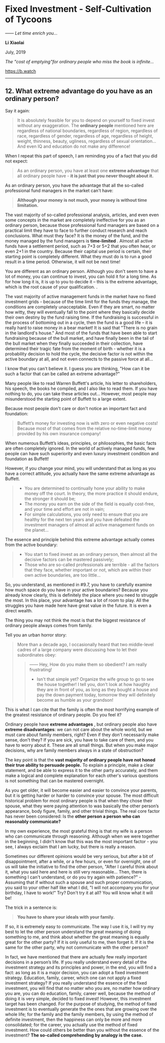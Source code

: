 # Fixed Investment - Self-Cultivation of Tycoons

*—— Let time enrich you…*

**Li Xiaolai**

July, 2019

*The "cost of emptying"for ordinary people who miss the book is infinite...*

https://b.watch

---

## 12. What extreme advantage do you have as an ordinary person?

Say it again:

> It is absolutely feasible for you to depend on yourself to fixed invest without any exaggeration. The **ordinary people** mentioned here are regardless of national boundaries, regardless of region, regardless of race, regardless of gender, regardless of age, regardless of height, weight, thinness, beauty, ugliness, regardless of sexual orientation... And even IQ and education do not make any difference!

When I repeat this part of speech, I am reminding you of a fact that you did not expect:

> As an ordinary person, you have at least one **extreme advantage** that all ordinary people have - **it is just that you never thought about it.**

As an ordinary person, you have the advantage that all the so-called professional fund managers in the market can't have:

> **Although your money is not much, your money is without time limitation.**

The vast majority of so-called professional analysis, articles, and even even some concepts in the market are completely ineffective for you as an ordinary person, because those professional fund managers are based on a practical limit they have to face to further conduct research and reach conclusions. What must they face? It is the money of the fund, and the money managed by the fund managers is **time-limited** . Almost all active funds have a settlement period, such as 7+3 or 5+2 that you often hear, or even 2+1 in the country. Because their capital use period is certain, their starting point is completely different. What they must do is to run a good result in a time period. Otherwise, it will not be next time!

You are different as an ordinary person. Although you don't seem to have a lot of money, you can continue to invest, you can hold it for a long time. As for how long it is, it is up to you to decide it – this is the extreme advantage, which is the root cause of your qualification. .

The vast majority of active management funds in the market have no fixed investment grids - because of the time limit for the funds they manage, the conditions are completely unacceptable. Even if they are smart, no matter how witty, they will eventually fall to the point where they basically decide their own destiny by the fund raising time. If the fundraising is successful in the process of bottoming out in a cycle, then the fund is a good life – it is really hard to raise money in a bear market! It is said that "There is no grain in the landlord's house." And most of the funds that have been able to start fundraising because of the bull market, and have finally been in the tail of the bull market when they finally succeeded in their collection, have determined their tragic fate from the moment of birth - whether it is a probability decision to hold the cycle, the decisive factor is not within the active boundary at all, and not even connects to the passive force at all...

I know that you can't believe it. I guess you are thinking, "How can it be such a factor that can be called an extreme advantage?"

Many people like to read Warren Buffett's article, his letter to shareholders, his speech, the books he compiled, and I also like to read them. If you have nothing to do, you can take these articles out... However, most people may misunderstood the starting point of Buffett to a large extent.

Because most people don't care or don't notice an important fact and foundation:

> Buffett’s money for investing now is with zero or even negative costs! Because most of that comes from the relative no-time-limit money provided by his own insurance company!

When numerous Buffett’s ideas, principles, or philosophies, the basic facts are often completely ignored. In the world of actively managed funds, few people can have such superiority and even luxury investment condition and foundation as Buffett!

However, if you change your mind, you will understand that as long as you have a correct attitude, you actually have the same extreme advantage as Buffett.

> - You are determined to continually hone your ability to make money off the court. In theory, the more practice it should endure, the stronger it should be;
> - The money you earn on the side of the field is equally cost-free, and your time and effort are not in vain;
> - For simple calculations, you only need to ensure that you are healthy for the next ten years and you have defeated the investment managers of almost all active management funds on the planet...

The essence and principle behind this extreme advantage actually comes from the active boundary:

> - You start to fixed invest as an ordinary person, then almost all the decisive factors can be mastered passively;
> - Those who are so-called professionals are terrible - all the factors that they face, whether important or not, which are within their own active boundaries, are too little...

So, you understand, as mentioned in #9.7, you have to carefully examine how much space do you have in your active boundaries? Because you already know clearly, this is definitely the place where you need to struggle the most. In this place, your advantage has a lot of room to play. All the struggles you have made here have great value in the future. It is even a direct wealth.

The thing you may not think the most is that the biggest resistance of ordinary people always comes from family.

Tell you an urban horror story:

> More than a decade ago, I occasionally heard that two middle-level cadres of a large company were discussing how to let their subordinates obey:
> > —— Hey, How do you make them so obedient? I am really frustrating!
> > - Isn't that simple yet? Organize the wife group to go to see the house together! I tell you, don't look at how haughty they are in front of you, as long as they bought a house and pay the down payment today, tomorrow they will definitely become as humble as your grandson!

This is what I can cite that the family is often the most horrifying example of the greatest resistance of ordinary people. Do you feel it?

Ordinary people have **extreme advantages** , but ordinary people also have **extreme disadvantages**: we can not care about the whole world, but we must care about family members, right? Even if they don't necessarily make sense, don't they? If you are sick, you have to take care of them, and you have to worry about it. These are all small things. But when you make major decisions, why are family members always in a state of obstruction?

The key point is that the **vast majority of ordinary people have not honed their true ability to persuade people.** To explain a principle, make a clear statement, and be able to express it to the other party accurately, and them make a logical and complete explanation for each other's various questions is not something that can be mastered overnight.

As you get older, it will become easier and easier to convince your parents, but it is getting harder or harder to convince your spouse. The most difficult historical problem for most ordinary people is that when they chose their spouse, what they were paying attention to was basically the other person’s appearance, body figure, family, and other trivial things. The real core factor has never been considered: Is the **other person a person who can reasonably communicate?**

In my own experience, the most grateful thing is that my wife is a person who can communicate through reasoning. Although when we were together in the beginning, I didn't know that this was the most important factor - you see, I always exclaim that I am lucky, but there is really a reason.

Sometimes our different opinions would be very serious, but after a bit of disappointment, after a while, or a few hours, or even for overnight, one of us will take the initiative to find the other person, "After I careful think about it, what you said here and here is still very reasonable... Then, there is something I can't understand, or do you try again with patience?" - Assuming that if without such a spouse and such proper communication, you said to your other half like what I did, "I will not accompany you for your birthday, I have to work!" Try? Don't try it at all? You will know what it will be!

The trick in a sentence is:

> **You have to share your ideals with your family.**

If so, it is extremely easy to communicate. The way I use it is, I will try my best to let the other person understand the great meaning of doing something to me, and think about whether the great meaning is equally great for the other party? If it is only useful to me, then forget it. If it is the same for the other party, why not communicate with the other person?

In fact, we have mentioned that there are actually few really important decisions in a person’s life. If you really understand every detail of the investment strategy and its principles and power, in the end, you will find a fact: as long as it is a major decision, you can adopt a fixed investment strategy. Education, family, career, which one can not apply a fixed investment strategy? If you really understand the essence of the fixed investment, you will find that no matter who you are, no matter how ordinary you are, you can do education, family, career well, because the method of doing it is very simple, decided to fixed invest! However, this investment target has been changed. For the purpose of studying, the method of fixed investment is to eventually generate the the ones that are growing over the whole life; for the family and the family members, by using the method of definite investment, then the happiness can only be more and more consolidated; for the career, you actually use the method of fixed investment. How could others be better than you without the essence of the investment? **The so-called comprehending by analogy is the case.**
